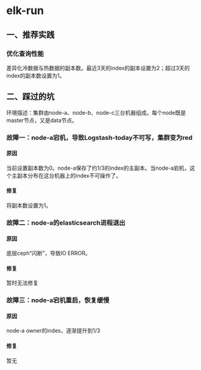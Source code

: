 # elk-run
## 一、推荐实践
  ### 优化查询性能
  差异化冷数据与热数据的副本数。最近3天的index的副本设置为2；超过3天的index的副本数设置为1。

## 二、踩过的坑
环境描述：集群由node-a、node-b、node-c三台机器组成。每个node既是master节点，又是data节点。

### 故障一：node-a宕机，导致Logstash-today不可写，集群变为red
#### 原因
  当前设置副本数为0。node-a保存了约1/3的index的主副本。当node-a宕机，这个主副本分布在这台机器上的index不可操作了。
#### 修复
  将副本数设置为1。

### 故障二：node-a的elasticsearch进程退出
#### 原因
  底层ceph“闪断”，导致IO ERROR。
#### 修复
  暂时无法修复

### 故障三：node-a宕机重启，恢复缓慢
#### 原因
node-a owner的indes，逐渐提升到1/3
#### 修复
暂无


